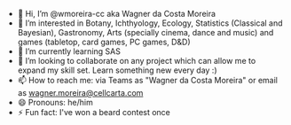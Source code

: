 - 👋 Hi, I’m @wmoreira-cc aka Wagner da Costa Moreira
- 👀 I’m interested in Botany, Ichthyology, Ecology, Statistics (Classical and Bayesian), Gastronomy, Arts (specially cinema, dance and music) and games (tabletop, card games, PC games, D&D)  
- 🌱 I’m currently learning SAS
- 💞️ I’m looking to collaborate on any project which can allow me to expand my skill set. Learn something new every day :)
- 📫 How to reach me: via Teams as "Wagner da Costa Moreira" or email as wagner.moreira@cellcarta.com
- 😄 Pronouns: he/him
- ⚡ Fun fact: I've won a beard contest once  

<!---
wmoreira-cc/wmoreira-cc is a ✨ special ✨ repository because its `README.md` (this file) appears on your GitHub profile.
You can click the Preview link to take a look at your changes.
--->
